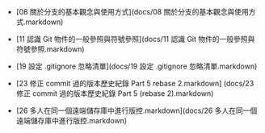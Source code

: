   
   * [08 關於分支的基本觀念與使用方式](docs/08 關於分支的基本觀念與使用方式.markdown)
   * [11 認識 Git 物件的一般參照與符號參照](docs/11 認識 Git 物件的一般參照與符號參照.markdown)
   
   * [19 設定 .gitignore 忽略清單](docs/19 設定 .gitignore 忽略清單.markdown)
   * [23 修正 commit 過的版本歷史紀錄 Part 5 rebase 2.markdown] (docs/23 修正 commit 過的版本歷史紀錄 Part 5 (rebase 2).markdown)
   * [26 多人在同一個遠端儲存庫中進行版控.markdown](docs/26 多人在同一個遠端儲存庫中進行版控.markdown)